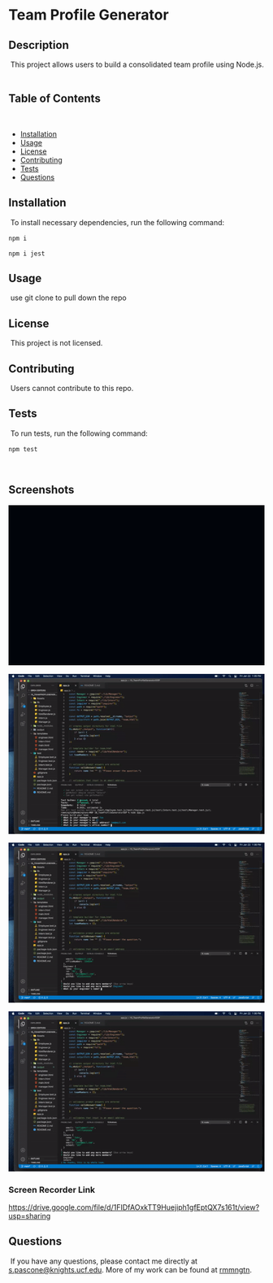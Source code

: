 # Team Profile Generator


## Description
​
This project allows users to build a consolidated team profile using Node.js. 
​
## Table of Contents 
​
* [Installation](#installation)
​
* [Usage](#usage)
​
* [License](#license)
​
* [Contributing](#contributing)
​
* [Tests](#tests)
​
* [Questions](#questions)
​
## Installation
​
To install necessary dependencies, run the following command:
​
```
npm i
```

```
npm i jest
```
## Usage
​
use git clone to pull down the repo 
​
## License
​
This project is not licensed.
  
## Contributing
​
Users cannot contribute to this repo.
​
## Tests
​
To run tests, run the following command:
​
```
npm test
```
​
## Screenshots

![screenshot1](./Assets/screenshot1.gif)

![screenshot2](./Assets/screenshot2.gif)

![screenshot3](./Assets/screenshot3.gif)

![screenshot4](./Assets/screenshot4.gif)

### Screen Recorder Link
<https://drive.google.com/file/d/1FIDfAOxkTT9Huejiph1gfEptQX7s161t/view?usp=sharing>

## Questions
​
If you have any questions, please contact me directly at <s.pascone@knights.ucf.edu>.
More of my work can be found at [rmmngtn](https://github.com/rmmngtn/).

